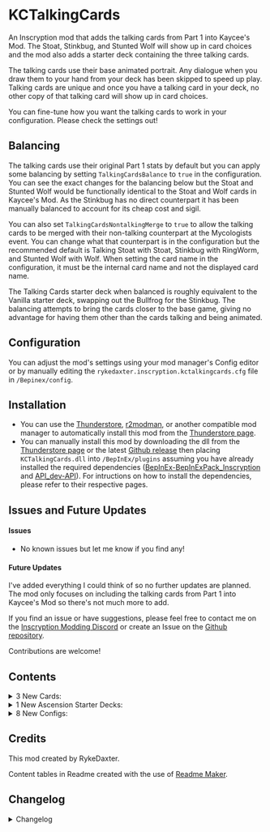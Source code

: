 ﻿KCTalkingCards
===============

An Inscryption mod that adds the talking cards from Part 1 into Kaycee's Mod. The Stoat, Stinkbug, and Stunted Wolf will show up in card choices and the mod also adds a starter deck containing the three talking cards.

The talking cards use their base animated portrait. Any dialogue when you draw them to your hand from your deck has been skipped to speed up play. Talking cards are unique and once you have a talking card in your deck, no other copy of that talking card will show up in card choices.

You can fine-tune how you want the talking cards to work in your configuration. Please check the settings out!

## Balancing

The talking cards use their original Part 1 stats by default but you can apply some balancing by setting `TalkingCardsBalance` to `true` in the configuration. You can see the exact changes for the balancing below but the Stoat and Stunted Wolf would be functionally identical to the Stoat and Wolf cards in Kaycee's Mod. As the Stinkbug has no direct counterpart it has been manually balanced to account for its cheap cost and sigil.

You can also set `TalkingCardsNontalkingMerge` to `true` to allow the talking cards to be merged with their non-talking counterpart at the Mycologists event. You can change what that counterpart is in the configuration but the recommended default is Talking Stoat with Stoat, Stinkbug with RingWorm, and Stunted Wolf with Wolf. When setting the card name in the configuration, it must be the internal card name and not the displayed card name.

The Talking Cards starter deck when balanced is roughly equivalent to the Vanilla starter deck, swapping out the Bullfrog for the Stinkbug. The balancing attempts to bring the cards closer to the base game, giving no advantage for having them other than the cards talking and being animated.

## Configuration

You can adjust the mod's settings using your mod manager's Config editor or by manually editing the `rykedaxter.inscryption.kctalkingcards.cfg` file in `/Bepinex/config`.

## Installation

* You can use the [Thunderstore](https://www.overwolf.com/app/Thunderstore-Thunderstore_Mod_Manager), [r2modman](https://inscryption.thunderstore.io/package/ebkr/r2modman/), or another compatible mod manager to automatically install this mod from the [Thunderstore page](https://inscryption.thunderstore.io/package/RykeDaxter/KCTalkingCards/). 
* You can manually install this mod by downloading the dll from the [Thunderstore page](https://inscryption.thunderstore.io/package/RykeDaxter/KCTalkingCards/) or the latest [Github release](https://github.com/RykeDaxter/KCTalkingCards) then placing `KCTalkingCards.dll` into `/BepInEx/plugins` assuming you have already installed the required dependencies ([BepInEx-BepInExPack_Inscryption](https://inscryption.thunderstore.io/package/BepInEx/BepInExPack_Inscryption/) and [API_dev-API](https://inscryption.thunderstore.io/package/API_dev/API/)). For intructions on how to install the dependencies, please refer to their respective pages.

## Issues and Future Updates

#### Issues

* No known issues but let me know if you find any! 

#### Future Updates

I've added everything I could think of so no further updates are planned. The mod only focuses on including the talking cards from Part 1 into Kaycee's Mod so there's not much more to add. 

If you find an issue or have suggestions, please feel free to contact me on the [Inscryption Modding Discord](https://discord.gg/ZQPvfKEpwM) or create an Issue on the [Github repository](https://github.com/RykeDaxter/KCTalkingCards).

Contributions are welcome!

## Contents

<details>
<summary>3 New Cards:
</summary>

#### Default

|Name|Power|Health|Cost|Sigils|Specials|Traits|Tribes|
|:-|:-|:-|:-|:-|:-|:-|:-|
|Stinkbug|1|2| <img align="center" src="https://i.imgur.com/beJhD7d.png">|Stinky|TalkingCardChooser|DeathcardCreationNonOption|Insect|
|Stoat|1|3| <img align="center" src="https://i.imgur.com/H6vESv7.png">||TalkingCardChooser|DeathcardCreationNonOption||
|Stunted Wolf|2|2| <img align="center" src="https://i.imgur.com/H6vESv7.png">||TalkingCardChooser|DeathcardCreationNonOption|Canine|

#### Balanced

|Name|Power|Health|Cost|Sigils|Specials|Traits|Tribes|
|:-|:-|:-|:-|:-|:-|:-|:-|
|Stinkbug|0|1| <img align="center" src="https://i.imgur.com/beJhD7d.png">|Stinky|TalkingCardChooser|DeathcardCreationNonOption|Insect|
|Stoat|1|2| <img align="center" src="https://i.imgur.com/H6vESv7.png">||TalkingCardChooser|DeathcardCreationNonOption||
|Stunted Wolf|3|2| <img align="center" src="https://i.imgur.com/62GUUAC.png">||TalkingCardChooser|DeathcardCreationNonOption|Canine|
</details>

<details>
<summary>1 New Ascension Starter Decks:
</summary>

|Name|Unlock Level|Cards|
|:-|:-|:-|
|Talking Cards|0| Stoat,  Stinkbug,  Stunted Wolf|
</details>

<details>
<summary>8 New Configs:
</summary>

|Section|Key|Description|
|:-|:-|:-|
|General|NontalkingStoatAppearsInCardChoices|The non-talking stoat card will appear in card choices when true.|
|General|TalkingCardsAppearInCardChoices|Talking Cards will show up in common card choices when true. Talking Cards are unique and if you already have one of a Talking Card in your deck, that Talking Card will not show up in card choices.|
|General|TalkingCardsAreRare|Talking Cards will be set as Rare. They will show up in Rare card choices and qualify as Rare for Rarity trials. You can have both this and TalkingCardsAppearInCardChoices active at the same time.|
|General|TalkingCardsBalance|Applies balancing to the talking cards when true and uses the original Part 1 values for the talking cards otherwise.|
|Mycologists|TalkingCardsNontalkingMerge|Allows talking cards to be merged with their non-talking counterparts at the Mycologists when true.|
|Mycologists|TalkingStinkbugCounterpart|The card name that designates the counterpart of the Talking Stinkbug for merging at the Mycologists. Default is "RingWorm".|
|Mycologists|TalkingStoatCounterpart|The card name that designates the counterpart of the Talking Stoat for merging at the Mycologists. Default is "Stoat".|
|Mycologists|TalkingWolfCounterpart|The card name that designates the counterpart of the Talking Wolf for merging at the Mycologists. Default is "Wolf".|
</details>

## Credits

This mod created by RykeDaxter.

Content tables in Readme created with the use of [Readme Maker](https://inscryption.thunderstore.io/package/JamesGames/ReadmeMaker/).

## Changelog

<details>
<summary>Changelog
</summary>

### 1.0.5
- Included talking cards into card choices and added a setting for it
- Added a setting for toggling the talking cards as rare
- Added a setting for placing the non-talking stoat into card choices
- Added a setting for allowing talking cards to be merged with non-talking counterparts at the Mycologists event
- Added settings to assign the talking card counterpart by their internal card name

### 1.0.4
- Added improved art for the talking cards starter deck, the talking cards pixel portraits, and the mod icon.

### 1.0.3
- Fixed the lag when hovering over a starter deck with talking cards in it for the first time.

### 1.0.2
- Original Part 1 stats for the talking cards has been set as the default.

### 1.0.1 
- Fixed README markdown typo.

### 1.0.0 
- **Release**

</details>